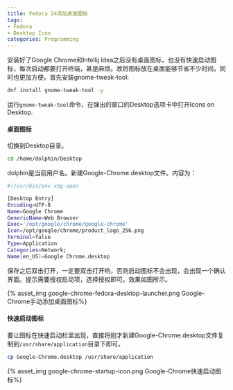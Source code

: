 ```yaml
---
title: Fedora 24添加桌面图标
tags:
- Fedora
- Desktop Icon
categories: Programming
---
```


安装好了Google Chrome和Intellij Idea之后没有桌面图标，也没有快速启动图标，每次启动都要打开终端，甚是麻烦。故将图标放在桌面能够节省不少时间，同时也更加方便。首先安装gnome-tweak-tool:

```Bash
dnf install gnome-tweak-tool -y
```

运行<code>gnome-tweak-tool</code>命令，在弹出的窗口的Desktop选项卡中打开Icons on Desktop.

<!-- more -->

#### 桌面图标

切换到Desktop目录。

```Bash
cd /home/dolphin/Desktop
```

dolphin是当前用户名。新建Google-Chrome.desktop文件。内容为：

```Bash
#!/usr/bin/env xdg-open

[Desktop Entry]
Encoding=UTF-8
Name=Google Chrome
GenericName=Web Browser
Exec='/opt/google/chrome/google-chrome'
Icon=/opt/google/chrome/product_logo_256.png
Terminal=false
Type=Application
Categories=Network;
Name[en_US]=Google Chrome.desktop
```

保存之后双击打开，一定要双击打开哟，否则启动图标不会出现，会出现一个确认界面。提示需要授权启动项，选择授权即可。效果如图所示。

{% asset_img google-chrome-fedora-desktop-launcher.png Google-Chrome手动添加桌面图标%}


#### 快速启动图标

要让图标在快速启动栏里出现，直接将刚才新建Google-Chrome.desktop文件复制到<code>/usr/share/application</code>目录下即可。

```Bash
cp Google-Chrome.desktop /usr/share/application
```

{% asset_img google-chrome-startup-icon.png Google-Chrome快速启动图标%}
